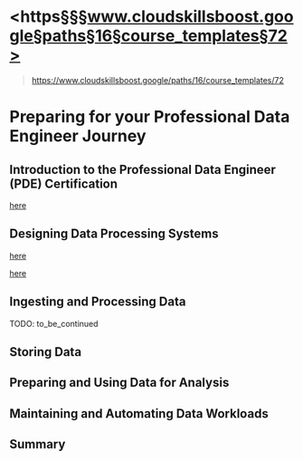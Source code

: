 # <https§§§www.cloudskillsboost.google§paths§16§course_templates§72>
> <https://www.cloudskillsboost.google/paths/16/course_templates/72>

# Preparing for your Professional Data Engineer Journey

## Introduction to the Professional Data Engineer (PDE) Certification

[here](./T-GCPPDE-A-m0-l6-en-file-7.en.pdf)

## Designing Data Processing Systems

[here](./screencapture-cloudskillsboost-google-course-templates-72-quizzes-487150-2024-07-01-11_40_12.pdf)

[here](./T-GCPPDE-A-m1-l7-en-file-13.en.pdf)


## Ingesting and Processing Data
TODO: to_be_continued

##  Storing Data


## Preparing and Using Data for Analysis


## Maintaining and Automating Data Workloads


##  Summary

 